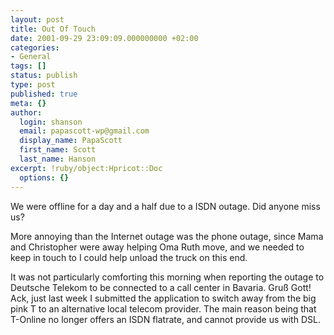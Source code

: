 ```yaml
---
layout: post
title: Out Of Touch
date: 2001-09-29 23:09:09.000000000 +02:00
categories:
- General
tags: []
status: publish
type: post
published: true
meta: {}
author:
  login: shanson
  email: papascott-wp@gmail.com
  display_name: PapaScott
  first_name: Scott
  last_name: Hanson
excerpt: !ruby/object:Hpricot::Doc
  options: {}
---
```

<p>We were offline for a day and a half due to a ISDN outage. Did anyone miss us?</p>
<p>More annoying than the Internet outage was the phone outage, since Mama and Christopher were away helping Oma Ruth move, and we needed to keep in touch to I could help unload the truck on this end. </p>
<p>It was not particularly comforting this morning when reporting the outage to Deutsche Telekom to be connected to a call center in Bavaria. Gruß Gott! Ack, just last week I submitted the application to switch away from the big pink T to an alternative local telecom provider. The main reason being that T-Online no longer offers an ISDN flatrate, and cannot provide us with DSL.</p>

